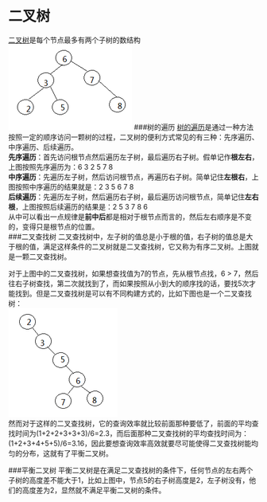 二叉树
=========
[二叉树](http://zh.wikipedia.org/wiki/%E4%BA%8C%E5%8F%89%E6%A0%91)是每个节点最多有两个子树的数结构  
![btree](../resource/image/Binary_tree.png)
###树的遍历
[树的遍历](http://zh.wikipedia.org/wiki/%E6%A0%91%E7%9A%84%E9%81%8D%E5%8E%86#.E4.B8.AD.E5.BA.8F.E9.81.8D.E5.8E.86)是通过一种方法按照一定的顺序访问一颗树的过程，二叉树的便利方式常见的有三种：先序遍历、中序遍历、后续遍历。  
**先序遍历**：首先访问根节点然后遍历左子树，最后遍历右子树。假单记作**根左右**，上图按照先序遍历为：6 3 2 5 7 8  
**中序遍历**：先遍历左子树，然后访问根节点，再遍历右子树。简单记住**左根右**，上图按照中序遍历的结果就是：2 3 5 6 7 8  
**后续遍历**：先遍历左子树，然后遍历右子树，最后遍历访问根节点，简单记住**左右根**，上图按照后续遍历的结果是：2 5 3 7 8 6  
从中可以看出一点规律是**前中后**都是相对于根节点而言的，然后左右顺序是不变的，变得只是根节点的位置。  
###二叉查找树
二叉查找树中，左子树的值总是小于根的值，右子树的值总是大于根的值，满足这样条件的二叉树就是二叉查找树，它又称为有序二叉树。上图就是一颗二叉查找树。  

对于上图中的二叉查找树，如果想查找值为7的节点，先从根节点找，6 > 7，然后往右子树查找，第二次就找到了，而如果按照从小到大的顺序找的话，要找5次才能找到。但是二叉查找树是可以有不同构建方式的，比如下图也是一个二叉查找树：  
![phtree](../resource/image/pinghengtree.png)  
然而对于这样的二叉查找树，它的查询效率就比较前面那种要低了，前面的平均查找时间为(1+2+2+3+3+3)/6=2.3，而后面那种二叉查找树的平均查找时间为：(1+2+3+4+5+5)/6=3.16，因此要想查询效率高效就要尽可能使得二叉查找树能均匀的分布，这就有了平衡二叉树。  

###平衡二叉树
平衡二叉树是在满足二叉查找树的条件下，任何节点的左右两个子树的高度差不能大于1，比如上图中，节点5的右子树高度是2，左子树没有，他们的高度差为2，显然就不满足平衡二叉树的条件。  




